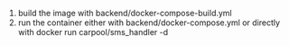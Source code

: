 1. build the image with backend/docker-compose-build.yml
2. run the container either with backend/docker-compose.yml
or directly with
docker run carpool/sms_handler -d 
